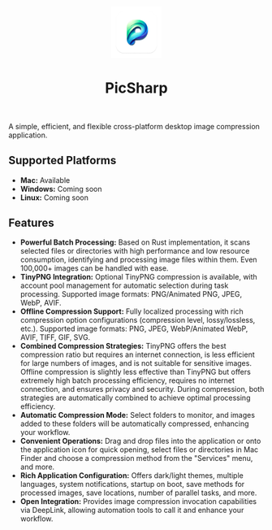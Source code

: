 <div align="center">
  <a href="" target="_blank">
    <img src="./doc/logo.png" alt="PicSharp Logo" width="20%" />
  </a>
  <h1>PicSharp</h1>
  <br>
</div>

A simple, efficient, and flexible cross-platform desktop image compression application.

## Supported Platforms

- **Mac:** Available
- **Windows:** Coming soon
- **Linux:** Coming soon

## Features

- **Powerful Batch Processing:** Based on Rust implementation, it scans selected files or directories with high performance and low resource consumption, identifying and processing image files within them. Even 100,000+ images can be handled with ease.
- **TinyPNG Integration:** Optional TinyPNG compression is available, with account pool management for automatic selection during task processing. Supported image formats: PNG/Animated PNG, JPEG, WebP, AVIF.
- **Offline Compression Support:** Fully localized processing with rich compression option configurations (compression level, lossy/lossless, etc.). Supported image formats: PNG, JPEG, WebP/Animated WebP, AVIF, TIFF, GIF, SVG.
- **Combined Compression Strategies:** TinyPNG offers the best compression ratio but requires an internet connection, is less efficient for large numbers of images, and is not suitable for sensitive images. Offline compression is slightly less effective than TinyPNG but offers extremely high batch processing efficiency, requires no internet connection, and ensures privacy and security. During compression, both strategies are automatically combined to achieve optimal processing efficiency.
- **Automatic Compression Mode:** Select folders to monitor, and images added to these folders will be automatically compressed, enhancing your workflow.
- **Convenient Operations:** Drag and drop files into the application or onto the application icon for quick opening, select files or directories in Mac Finder and choose a compression method from the "Services" menu, and more.
- **Rich Application Configuration:** Offers dark/light themes, multiple languages, system notifications, startup on boot, save methods for processed images, save locations, number of parallel tasks, and more.
- **Open Integration:** Provides image compression invocation capabilities via DeepLink, allowing automation tools to call it and enhance your workflow.
